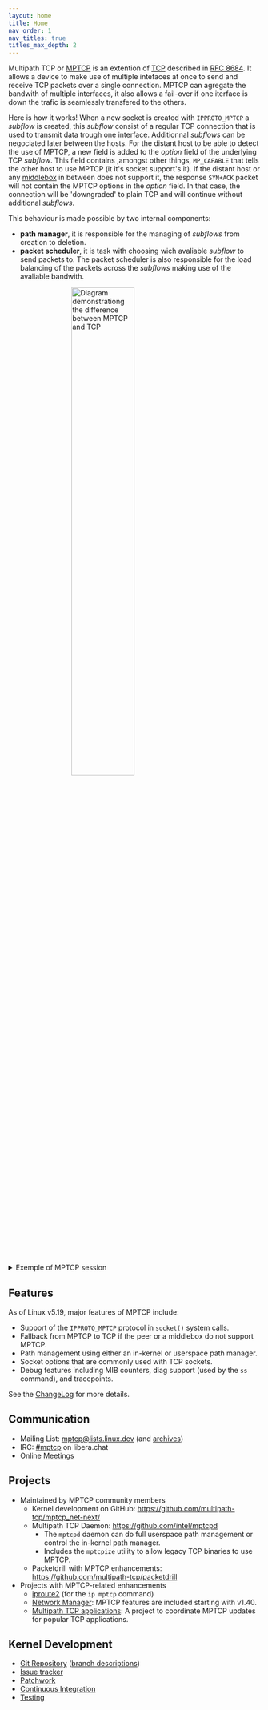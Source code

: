 ```yaml
---
layout: home
title: Home
nav_order: 1
nav_titles: true
titles_max_depth: 2
---
```


Multipath TCP or [MPTCP](https://en.wikipedia.org/wiki/Multipath_TCP) is an extention of [TCP](https://en.wikipedia.org/wiki/Transmission_Control_Protocol) described in [RFC 8684](https://www.rfc-editor.org/rfc/rfc8684.html). It allows a device to make use of multiple intefaces at once to send and receive TCP packets over a single connection. MPTCP can agregate the bandwith of multiple interfaces, it also allows a fail-over if one iterface is down the trafic is seamlessly transfered to the others.

Here is how it works! When a new socket is created with `IPPROTO_MPTCP` a *subflow* is created, this *subflow* consist of a regular TCP connection that is used to transmit data trough one interface. Additionnal *subflows* can be negociated later between the hosts.
For the distant host to be able to detect the use of MPTCP, a new field is added to the *option* field of the underlying TCP *subflow*. This field contains ,amongst other things, `MP_CAPABLE` that tells the other host to use MPTCP (it it's socket support's it). If the distant host or any [middlebox](https://en.wikipedia.org/wiki/Middlebox) in between does not support it, the response `SYN+ACK` packet will not contain the MPTCP options in the *option* field. In that case, the connection will be 'downgraded' to plain TCP and will continue without additional *subflows*.

This behaviour is made possible by two internal components:
* **path manager**, it is responsible for the managing of *subflows* from creation to deletion.
* **packet scheduler**, it is task with choosing wich avaliable *subflow* to send packets to. The packet scheduler is also responsible for the load balancing of the packets across the *subflows* making use of the avaliable bandwith.

<img src="https://upload.wikimedia.org/wikipedia/commons/thumb/b/ba/DifferenceTCP_MPTCP-en.png/1024px-DifferenceTCP_MPTCP-en.png" alt="Diagram demonstrationg the difference between MPTCP and TCP" width="50%" style="margin-left: 25%;">

<details markdown="block">
<summary>Exemple of MPTCP session</summary>

![Exemple of MPTCP session](https://upload.wikimedia.org/wikipedia/commons/thumb/f/f3/MPTCP-session-en.png/1920px-MPTCP-session-en.png)
</details>

## Features

As of Linux v5.19, major features of MPTCP include:

* Support of the `IPPROTO_MPTCP` protocol in `socket()` system calls.
* Fallback from MPTCP to TCP if the peer or a middlebox do not support MPTCP.
* Path management using either an in-kernel or userspace path manager.
* Socket options that are commonly used with TCP sockets.
* Debug features including MIB counters, diag support (used by the `ss` command), and tracepoints.

See the
[ChangeLog](https://github.com/multipath-tcp/mptcp_net-next/wiki/#changelog)
for more details.

## Communication

* Mailing List: mptcp@lists.linux.dev (and [archives](https://lore.kernel.org/mptcp))
* IRC: [#mptcp](https://web.libera.chat/?nick=mptcp-dev-guest?#mptcp) on libera.chat
* Online [Meetings](https://github.com/multipath-tcp/mptcp_net-next/wiki/Meetings)

## Projects

* Maintained by MPTCP community members
  * Kernel development on GitHub: https://github.com/multipath-tcp/mptcp_net-next/
  * Multipath TCP Daemon: https://github.com/intel/mptcpd
    * The `mptcpd` daemon can do full userspace path management or control the in-kernel path manager.
    * Includes the `mptcpize` utility to allow legacy TCP binaries to use MPTCP.
  * Packetdrill with MPTCP enhancements: https://github.com/multipath-tcp/packetdrill
* Projects with MPTCP-related enhancements
  * [iproute2](https://wiki.linuxfoundation.org/networking/iproute2) (for the `ip mptcp` command)
  * [Network Manager](https://networkmanager.dev): MPTCP features are included starting with v1.40.
  * [Multipath TCP applications](https://github.com/mptcp-apps/): A project to coordinate MPTCP updates for popular TCP applications.

## Kernel Development

* [Git Repository](https://github.com/multipath-tcp/mptcp_net-next.git) ([branch descriptions](https://github.com/multipath-tcp/mptcp_net-next/wiki/Git-Branches))
* [Issue tracker](https://github.com/multipath-tcp/mptcp_net-next/issues)
* [Patchwork](https://patchwork.kernel.org/project/mptcp/)
* [Continuous Integration](https://github.com/multipath-tcp/mptcp_net-next/wiki/CI)
* [Testing](https://github.com/multipath-tcp/mptcp_net-next/wiki/Testing)

<!-- This site is new and still evolving, so please refer to the [Linux MPTCP Upstream Project wiki](https://github.com/multipath-tcp/mptcp_net-next/wiki) for additional information.

_For out-of-tree kernels before v5.6 and an implementation of the experimental [MPTCP v0](https://www.rfc-editor.org/rfc/rfc6824.html) protocol, see https://multipath-tcp.org/_ -->